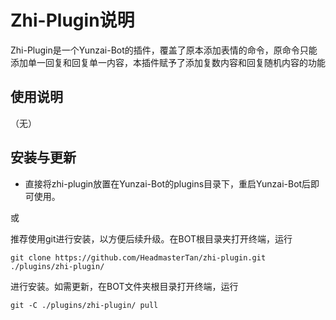 # Zhi-Plugin说明

Zhi-Plugin是一个Yunzai-Bot的插件，覆盖了原本添加表情的命令，原命令只能添加单一回复和回复单一内容，本插件赋予了添加复数内容和回复随机内容的功能


## 使用说明

（无）

## 安装与更新

- 直接将zhi-plugin放置在Yunzai-Bot的plugins目录下，重启Yunzai-Bot后即可使用。

或

推荐使用git进行安装，以方便后续升级。在BOT根目录夹打开终端，运行

```
git clone https://github.com/HeadmasterTan/zhi-plugin.git ./plugins/zhi-plugin/
```

进行安装。如需更新，在BOT文件夹根目录打开终端，运行

```
git -C ./plugins/zhi-plugin/ pull
```

